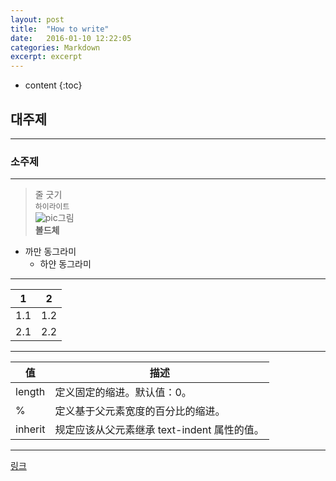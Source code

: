 ```yaml
---
layout: post
title:  "How to write"
date:   2016-01-10 12:22:05
categories: Markdown
excerpt: excerpt
---
```

* content
{:toc}

## 대주제

---

### 소주제  

---
> 줄 긋기  
`하이라이트`  
![pic](그림주소)그림  
**볼드체**  
* 까만 동그라미  
  * 하얀 동그라미  
---  

1 |2
----|----
1.1 |1.2
2.1 |2.2

---

值	|描述
----|----
length	|定义固定的缩进。默认值：0。
%	|定义基于父元素宽度的百分比的缩进。
inherit	|规定应该从父元素继承 text-indent 属性的值。

---
  
[링크](주소)  

